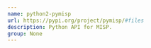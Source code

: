 ```yaml
---
name: python2-pymisp
url: https://pypi.org/project/pymisp/#files
description: Python API for MISP.
group: None
---
```

